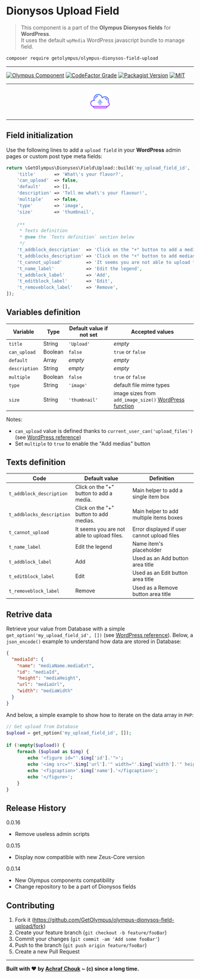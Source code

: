 # Dionysos Upload Field
> This component is a part of the **Olympus Dionysos fields** for **WordPress**.  
> It uses the default `wpMedia` WordPress javascript bundle to manage field.

```sh
composer require getolympus/olympus-dionysos-field-upload
```

---

[![Olympus Component][olympus-image]][olympus-url]
[![CodeFactor Grade][codefactor-image]][codefactor-url]
[![Packagist Version][packagist-image]][packagist-url]
[![MIT][license-image]][license-blob]

---

<p align="center">
    <img src="https://github.com/GetOlympus/olympus-dionysos-field-upload/blob/master/assets/field-upload-64.png" />
</p>

---

## Field initialization

Use the following lines to add a `upload field` in your **WordPress** admin pages or custom post type meta fields:

```php
return \GetOlympus\Dionysos\Field\Upload::build('my_upload_field_id', [
    'title'       => 'What\'s your flavor?',
    'can_upload'  => false,
    'default'     => [],
    'description' => 'Tell me what\'s your flavour!',
    'multiple'    => false,
    'type'        => 'image',
    'size'        => 'thumbnail',

    /**
     * Texts definition
     * @see the `Texts definition` section below
     */
    't_addblock_description'  => 'Click on the "+" button to add a media.',
    't_addblocks_description' => 'Click on the "+" button to add medias.',
    't_cannot_upload'         => 'It seems you are not able to upload files.',
    't_name_label'            => 'Edit the legend',
    't_addblock_label'        => 'Add',
    't_editblock_label'       => 'Edit',
    't_removeblock_label'     => 'Remove',
]);
```

## Variables definition

| Variable      | Type    | Default value if not set | Accepted values |
| ------------- | ------- | ------------------------ | --------------- |
| `title`       | String  | `'Upload'` | *empty* |
| `can_upload`  | Boolean | `false` | `true` or `false` |
| `default`     | Array   | *empty* | *empty* |
| `description` | String  | *empty* | *empty* |
| `multiple`    | Boolean | `false` | `true` or `false` |
| `type`        | String  | `'image'` | default file mime types |
| `size`        | String  | `'thumbnail'` | image sizes from `add_image_size()` [WordPress function](https://developer.wordpress.org/reference/functions/add_image_size/) |

Notes:
* `can_upload` value is defined thanks to `current_user_can('upload_files')` (see [WordPress reference](https://codex.wordpress.org/Function_Reference/current_user_can))
* Set `multiple` to `true` to enable the "Add medias" button

## Texts definition

| Code | Default value | Definition |
| ---- | ------------- | ---------- |
| `t_addblock_description` | Click on the "+" button to add a media. | Main helper to add a single item box |
| `t_addblocks_description` | Click on the "+" button to add medias. | Main helper to add multiple items boxes |
| `t_cannot_upload` | It seems you are not able to upload files. | Error displayed if user cannot upload files |
| `t_name_label` | Edit the legend | Name item's placeholder |
| `t_addblock_label` | Add | Used as an Add button area title |
| `t_editblock_label` | Edit | Used as an Edit button area title |
| `t_removeblock_label` | Remove | Used as a Remove button area title |

## Retrive data

Retrieve your value from Database with a simple `get_option('my_upload_field_id', [])` (see [WordPress reference][getoption-url]).
Below, a `json_encode()` example to understand how data are stored in Database:

```json
{
  "mediaId": {
    "name": "mediaName.mediaExt",
    "id": "mediaId",
    "height": "mediaHeight",
    "url": "mediaUrl",
    "width": "mediaWidth"
  }
}
```

And below, a simple example to show how to iterate on the data array in `PHP`:

```php
// Get upload from Database
$upload = get_option('my_upload_field_id', []);

if (!empty($upload)) {
    foreach ($upload as $img) {
        echo '<figure id="'.$img['id'].'">';
        echo '<img src="'.$img['url'].'" width="'.$img['width'].'" height="'.$img['height'].'" alt="'.esc_html($img['name']).'" />';
        echo '<figcaption>'.$img['name'].'</figcaption>';
        echo '</figure>';
    }
}
```

## Release History

0.0.16
- Remove useless admin scripts

0.0.15
- Display now compatible with new Zeus-Core version

0.0.14
- New Olympus components compatibility
- Change repository to be a part of Dionysos fields

## Contributing

1. Fork it (<https://github.com/GetOlympus/olympus-dionysos-field-upload/fork>)
2. Create your feature branch (`git checkout -b feature/fooBar`)
3. Commit your changes (`git commit -am 'Add some fooBar'`)
4. Push to the branch (`git push origin feature/fooBar`)
5. Create a new Pull Request

---

**Built with ♥ by [Achraf Chouk](https://github.com/crewstyle "Achraf Chouk") ~ (c) since a long time.**

<!-- links & imgs dfn's -->
[olympus-image]: https://img.shields.io/badge/for-Olympus-44cc11.svg?style=flat-square
[olympus-url]: https://github.com/GetOlympus
[codefactor-image]: https://www.codefactor.io/repository/github/GetOlympus/olympus-dionysos-field-upload/badge?style=flat-square
[codefactor-url]: https://www.codefactor.io/repository/github/getolympus/olympus-dionysos-field-upload
[getoption-url]: https://developer.wordpress.org/reference/functions/get_option/
[license-blob]: https://github.com/GetOlympus/olympus-dionysos-field-upload/blob/master/LICENSE
[license-image]: https://img.shields.io/badge/license-MIT_License-blue.svg?style=flat-square
[packagist-image]: https://img.shields.io/packagist/v/getolympus/olympus-dionysos-field-upload.svg?style=flat-square
[packagist-url]: https://packagist.org/packages/getolympus/olympus-dionysos-field-upload
